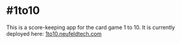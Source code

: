 #1to10
===
This is a score-keeping app for the card game 1 to 10.
It is currently deployed here: [1to10.neufeldtech.com](https://1to10.neufeldtech.com/)
